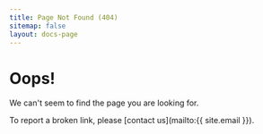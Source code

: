 ```yaml
---
title: Page Not Found (404)
sitemap: false
layout: docs-page
---
```


Oops!
======

We can't seem to find the page you are looking for.

To report a broken link, please [contact us](mailto:{{ site.email }}).
